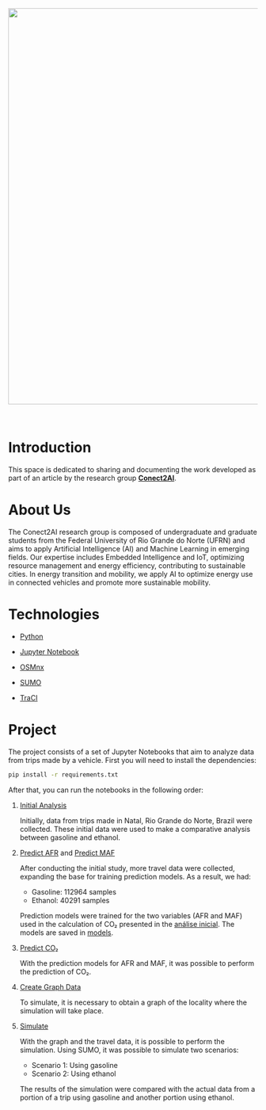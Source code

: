 &nbsp;
&nbsp;
<p align="center">
  <img width="800" src="http://conect2ai.dca.ufrn.br/static/assets/img/logo.png" />
</p> 

&nbsp;

# Introduction

This space is dedicated to sharing and documenting the work developed as part of an article by the research group [**Conect2AI**](http://conect2ai.dca.ufrn.br).

# About Us

The Conect2AI research group is composed of undergraduate and graduate students from the Federal University of Rio Grande do Norte (UFRN) and aims to apply Artificial Intelligence (AI) and Machine Learning in emerging fields. Our expertise includes Embedded Intelligence and IoT, optimizing resource management and energy efficiency, contributing to sustainable cities. In energy transition and mobility, we apply AI to optimize energy use in connected vehicles and promote more sustainable mobility.

# Technologies

- [Python](https://www.python.org/)

- [Jupyter Notebook](https://jupyter.org/)

- [OSMnx](https://osmnx.readthedocs.io/en/stable/)

- [SUMO](https://sumo.dlr.de/docs/index.html)

- [TraCI](https://sumo.dlr.de/docs/TraCI.html)

# Project

The project consists of a set of Jupyter Notebooks that aim to analyze data from trips made by a vehicle. First you will need to install the dependencies:

```bash
pip install -r requirements.txt
```

After that, you can run the notebooks in the following order:

1. [Initial Analysis](./initial_analysis.ipynb)

    Initially, data from trips made in Natal, Rio Grande do Norte, Brazil were collected. These initial data were used to make a comparative analysis between gasoline and ethanol.

2. [Predict AFR](./predict_afr.ipynb) and [Predict MAF](./predict_maf.ipynb)

    After conducting the initial study, more travel data were collected, expanding the base for training prediction models. As a result, we had:

    - Gasoline: 112964 samples
    - Ethanol: 40291 samples

    Prediction models were trained for the two variables (AFR and MAF) used in the calculation of CO₂ presented in the [análise inicial](./initial_analysis.ipynb). The models are saved in [models](./models).

3. [Predict CO₂](./predict_co2.ipynb)

    With the prediction models for AFR and MAF, it was possible to perform the prediction of CO₂.

4. [Create Graph Data](./create_graph_network.ipynb)

    To simulate, it is necessary to obtain a graph of the locality where the simulation will take place.

5. [Simulate](./simulate_sumo.ipynb)

    With the graph and the travel data, it is possible to perform the simulation. Using SUMO, it was possible to simulate two scenarios:

    - Scenario 1: Using gasoline
    - Scenario 2: Using ethanol

    The results of the simulation were compared with the actual data from a portion of a trip using gasoline and another portion using ethanol.
